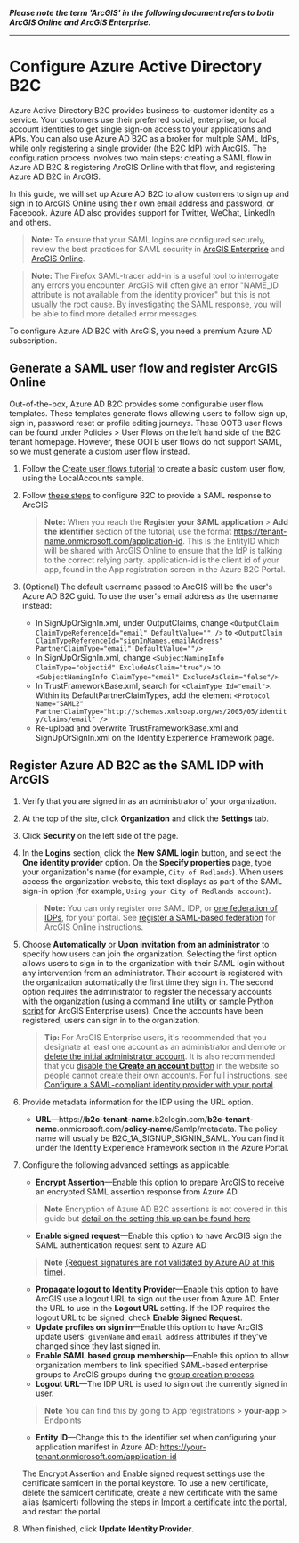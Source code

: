 **_Please note the term 'ArcGIS' in the following document refers to both ArcGIS Online and ArcGIS Enterprise._**

----


# Configure Azure Active Directory B2C

Azure Active Directory B2C provides business-to-customer identity as a service. Your customers use their preferred social, enterprise, or local account identities to get single sign-on access to your applications and APIs. You can also use Azure AD B2C as a broker for multiple SAML IdPs, while only registering a single provider (the B2C IdP) with ArcGIS. The configuration process involves two main steps: creating a SAML flow in Azure AD B2C & registering ArcGIS Online with that flow, and registering Azure AD B2C in ArcGIS.

In this guide, we will set up Azure AD B2C to allow customers to sign up and sign in to ArcGIS Online using their own email address and password, or Facebook. Azure AD also provides support for Twitter, WeChat, LinkedIn and others.

> **Note:** To ensure that your SAML logins are configured securely, review the best practices for SAML security in [ArcGIS Enterprise](https://enterprise.arcgis.com/en/portal/latest/administer/windows/configuring-a-saml-compliant-identity-provider-with-your-portal.htm#ESRI_SECTION1_E8C7F86C02A04A778878B1327C633B36) and [ArcGIS Online](https://doc.arcgis.com/en/arcgis-online/administer/saml-logins.htm#ESRI_SECTION1_E8C7F86C02A04A778878B1327C633B36).

> **Note:** The Firefox SAML-tracer add-in is a useful tool to interrogate any errors you encounter. ArcGIS will often give an error "NAME_ID attribute is not available from the identity provider" but this is not usually the root cause. By investigating the SAML response, you will be able to find more detailed error messages.

To configure Azure AD B2C with ArcGIS, you need a premium Azure AD subscription. 

## Generate a SAML user flow and register ArcGIS Online 

Out-of-the-box, Azure AD B2C provides some configurable user flow templates. These templates generate flows allowing users to follow sign up, sign in, password reset or profile editing journeys. These OOTB user flows can be found under Policies > User Flows on the left hand side of the B2C tenant homepage. However, these OOTB user flows do not support SAML, so we must generate a custom user flow instead.

1. Follow the [Create user flows tutorial](https://docs.microsoft.com/en-us/azure/active-directory-b2c/tutorial-create-user-flows?pivots=b2c-custom-policy) to create a basic custom user flow, using the LocalAccounts sample.

2. Follow [these steps](https://docs.microsoft.com/en-us/azure/active-directory-b2c/saml-service-provider?tabs=windows&pivots=b2c-custom-policy) to configure B2C to provide a SAML response to ArcGIS
   > **Note:** When you reach the **Register your SAML application** > **Add the identifier** section of the tutorial, use the format https://tenant-name.onmicrosoft.com/application-id. This is the EntityID which will be shared with ArcGIS Online to ensure that the IdP is talking to the correct relying party. application-id is the client id of your app, found in the App registration screen in the Azure B2C Portal.

3. (Optional) The default username passed to ArcGIS will be the user's Azure AD B2C guid. To use the user's email address as the username instead:
   - In SignUpOrSignIn.xml, under OutputClaims, change `<OutputClaim ClaimTypeReferenceId="email" DefaultValue="" />` to `<OutputClaim ClaimTypeReferenceId="signInNames.emailAddress"  PartnerClaimType="email" DefaultValue=""/>`
   - In SignUpOrSignIn.xml, change `<SubjectNamingInfo ClaimType="objectid" ExcludeAsClaim="true"/>` to `<SubjectNamingInfo ClaimType="email" ExcludeAsClaim="false"/>`
   - In TrustFrameworkBase.xml, search for `<ClaimType Id="email">`. Within its DefaultPartnerClaimTypes, add the element `<Protocol Name="SAML2" PartnerClaimType="http://schemas.xmlsoap.org/ws/2005/05/identity/claims/email" />`
   - Re-upload and overwrite TrustFrameworkBase.xml and SignUpOrSignIn.xml on the Identity Experience Framework page.


## Register Azure AD B2C as the SAML IDP with ArcGIS

1. Verify that you are signed in as an administrator of your organization.

2. At the top of the site, click **Organization** and click the **Settings** tab.

3. Click **Security** on the left side of the page.

4. In the **Logins** section, click the **New SAML login** button, and select the **One identity provider** option. On the **Specify properties** page, type your organization's name (for example, `City of Redlands`). When users access the organization website, this text displays as part of the SAML sign-in option (for example, `Using your City of Redlands account`).

   > **Note:** You can only register one SAML IDP, or [one federation of IDPs](https://enterprise.arcgis.com/en/portal/latest/administer/windows/configure-a-federation-of-identity-providers.htm), for your portal. See [register a SAML-based federation](https://doc.arcgis.com/en/arcgis-online/administer/saml-logins.htm#ESRI_STEP_BD2FE74A6D9D41D88499035A69801EE6) for ArcGIS Online instructions.

5. Choose **Automatically** or **Upon invitation from an administrator** to specify how users can join the organization. Selecting the first option allows users to sign in to the organization with their SAML login without any intervention from an administrator. Their account is registered with the organization automatically the first time they sign in. The second option requires the administrator to register the necessary accounts with the organization (using a [command line utility](https://enterprise.arcgis.com/en/portal/latest/administer/windows/add-members-to-your-portal.htm#ESRI_SECTION1_29AF645AF75140698CA9879C3E059D39) or [sample Python script](https://enterprise.arcgis.com/en/portal/latest/administer/windows/example-add-members-to-the-portal.htm) for ArcGIS Enterprise users). Once the accounts have been registered, users can sign in to the organization.

   > **Tip:** For ArcGIS Enterprise users, it's recommended that you designate at least one account as an administrator and demote or [delete the initial administrator account](https://enterprise.arcgis.com/en/portal/latest/administer/windows/about-the-initial-administrator-account.htm). It is also recommended that you [disable the **Create an account** button](https://enterprise.arcgis.com/en/portal/latest/administer/windows/add-members-to-your-portal.htm#ESRI_SECTION2_2D990320EC354A559A7081CF91709894) in the  website so people cannot create their own accounts. For full instructions, see [Configure a SAML-compliant identity provider with your portal](https://enterprise.arcgis.com/en/portal/latest/administer/windows/configuring-a-saml-compliant-identity-provider-with-your-portal.htm#ESRI_SECTION1_65AC88E72E2B4CFBBBC061311F9B4EA4).

6. Provide metadata information for the IDP using the URL option. 
   - **URL**—https://**b2c-tenant-name**.b2clogin.com/**b2c-tenant-name**.onmicrosoft.com/**policy-name**/Samlp/metadata. The policy name will usually be B2C_1A_SIGNUP_SIGNIN_SAML. You can find it under the Identity Experience Framework section in the Azure Portal.

7. Configure the following advanced settings as applicable:
   - **Encrypt Assertion**—Enable this option to prepare ArcGIS to receive an encrypted SAML assertion response from Azure AD. 
   
   > **Note** Encryption of Azure AD B2C assertions is not covered in this guide but [detail on the setting this up can be found here](https://github.com/MicrosoftDocs/azure-docs/blob/main/articles/active-directory-b2c/saml-service-provider-options.md)
   
   - **Enable signed request**—Enable this option to have ArcGIS sign the SAML authentication request sent to Azure AD 
   
   > **Note** [(Request signatures are not validated by Azure AD at this time)](https://docs.microsoft.com/en-us/azure/active-directory/develop/single-sign-on-saml-protocol#signature).
   
   - **Propagate logout to Identity Provider**—Enable this option to have ArcGIS use a logout URL to sign out the user from Azure AD. Enter the URL to use in the **Logout URL** setting. If the IDP requires the logout URL to be signed, check **Enable Signed Request**.
   - **Update profiles on sign in**—Enable this option to have ArcGIS update users' `givenName` and `email address` attributes if they've changed since they last signed in.
   - **Enable SAML based group membership**—Enable this option to allow organization members to link specified SAML-based enterprise groups to ArcGIS groups during the [group creation process](https://enterprise.arcgis.com/en/portal/latest/administer/windows/create-groups.htm).
   - **Logout URL**—The IDP URL is used to sign out the currently signed in user. 
   
   > **Note** You can find this by going to App registrations > **your-app** > Endpoints
   
   - **Entity ID**—Change this to the identifier set when configuring your application manifest in Azure AD: https://your-tenant.onmicrosoft.com/application-id

   The Encrypt Assertion and Enable signed request settings use the certificate samlcert in the portal keystore. To use a new certificate, delete the samlcert certificate, create a new certificate with the same alias (samlcert) following the steps in [Import a certificate into the portal](https://enterprise.arcgis.com/en/portal/latest/administer/windows/import-a-certificate-into-the-portal.htm), and restart the portal.
  
8. When finished, click **Update Identity Provider**.
